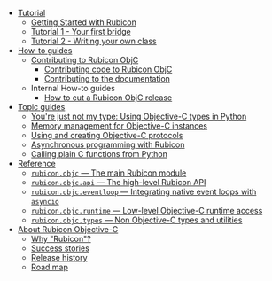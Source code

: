<!-- rumdl-disable-line MD041 -->

<!-- rumdl-disable MD007 -->

- [Tutorial](tutorial/index.md)
    - [Getting Started with Rubicon](tutorial/get-started.md)
    - [Tutorial 1 - Your first bridge](tutorial/tutorial-1.md)
    - [Tutorial 2 - Writing your own class](tutorial/tutorial-2.md)
- [How-to guides](how-to/index.md)
    - [Contributing to Rubicon ObjC](how-to/contribute/index.md)
        - [Contributing code to Rubicon ObjC](how-to/contribute/code.md)
        - [Contributing to the documentation](how-to/contribute/docs.md)
    - Internal How-to guides
        - [How to cut a Rubicon ObjC release](how-to/internal/release.md)
- [Topic guides](topics/index.md)
    - [You're just not my type: Using Objective-C types in Python](topics/type-mapping.md)
    - [Memory management for Objective-C instances](topics/memory-management.md)
    - [Using and creating Objective-C protocols](topics/protocols.md)
    - [Asynchronous programming with Rubicon](topics/async.md)
    - [Calling plain C functions from Python](topics/c-functions.md)
- [Reference](reference/index.md)
    - [`rubicon.objc` — The main Rubicon module](reference/rubicon-objc.md)
    - [`rubicon.objc.api` — The high-level Rubicon API](reference/rubicon-objc-api.md)
    - [`rubicon.objc.eventloop` — Integrating native event loops with `asyncio`](reference/rubicon-objc-eventloop.md)
    - [`rubicon.objc.runtime` — Low-level Objective-C runtime access](reference/rubicon-objc-runtime.md)
    - [`rubicon.objc.types` — Non Objective-C types and utilities](reference/rubicon-objc-types.md)
- [About Rubicon Objective-C](about/index.md)
    - [Why "Rubicon"?](about/faq.md)
    - [Success stories](about/success.md)
    - [Release history](about/releases.md)
    - [Road map](about/roadmap.md)
